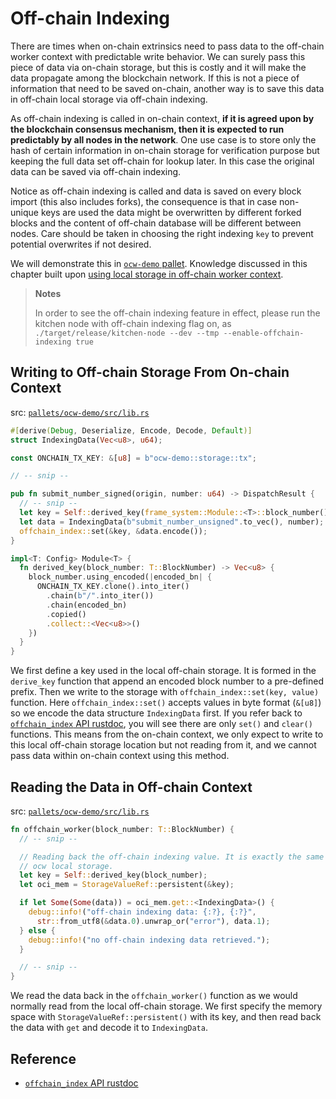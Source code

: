 # Off-chain Indexing

There are times when on-chain extrinsics need to pass data to the off-chain worker context with
predictable write behavior. We can surely pass this piece of data via on-chain storage, but this is
costly and it will make the data propagate among the blockchain network. If this is not a piece of
information that need to be saved on-chain, another way is to save this data in off-chain local
storage via off-chain indexing.

As off-chain indexing is called in on-chain context, **if it is agreed upon by the blockchain
consensus mechanism, then it is expected to run predictably by all nodes in the network**. One use case
is to store only the hash of certain information in on-chain storage for verification purpose but
keeping the full data set off-chain for lookup later. In this case the original data can be saved
via off-chain indexing.

Notice as off-chain indexing is called and data is saved on every block import (this also includes
forks), the consequence is that in case non-unique keys are used the data might be overwritten by different forked blocks and the content of off-chain database will be different between nodes.
Care should be taken in choosing the right indexing `key` to prevent potential overwrites if not
desired.

We will demonstrate this in [`ocw-demo` pallet](https://github.com/substrate-developer-hub/recipes/tree/master/pallets/ocw-demo/src/lib.rs).
Knowledge discussed in this chapter built upon [using local storage in off-chain worker context](./storage.md).

> **Notes**
>
> In order to see the off-chain indexing feature in effect, please run the kitchen node with
> off-chain indexing flag on, as `./target/release/kitchen-node --dev --tmp --enable-offchain-indexing true`

## Writing to Off-chain Storage From On-chain Context

src: [`pallets/ocw-demo/src/lib.rs`](https://github.com/substrate-developer-hub/recipes/tree/master/pallets/ocw-demo/src/lib.rs)

```rust
#[derive(Debug, Deserialize, Encode, Decode, Default)]
struct IndexingData(Vec<u8>, u64);

const ONCHAIN_TX_KEY: &[u8] = b"ocw-demo::storage::tx";

// -- snip --

pub fn submit_number_signed(origin, number: u64) -> DispatchResult {
  // -- snip --
  let key = Self::derived_key(frame_system::Module::<T>::block_number());
  let data = IndexingData(b"submit_number_unsigned".to_vec(), number);
  offchain_index::set(&key, &data.encode());
}

impl<T: Config> Module<T> {
  fn derived_key(block_number: T::BlockNumber) -> Vec<u8> {
    block_number.using_encoded(|encoded_bn| {
      ONCHAIN_TX_KEY.clone().into_iter()
        .chain(b"/".into_iter())
        .chain(encoded_bn)
        .copied()
        .collect::<Vec<u8>>()
    })
  }
}
```

We first define a key used in the local off-chain storage. It is formed in the `derive_key` function
that append an encoded block number to a pre-defined prefix. Then we write to the storage with
`offchain_index::set(key, value)` function. Here `offchain_index::set()` accepts values in byte
format (`&[u8]`) so we encode the data structure `IndexingData` first. If you refer back to
[`offchain_index` API rustdoc](https://substrate.dev/rustdocs/v3.0.0/sp_io/offchain_index/index.html),
you will see there are only `set()` and `clear()` functions. This means from the on-chain context,
we only expect to write to this local off-chain storage location but not reading from it, and we
cannot pass data within on-chain context using this method.

## Reading the Data in Off-chain Context

src: [`pallets/ocw-demo/src/lib.rs`](https://github.com/substrate-developer-hub/recipes/tree/master/pallets/ocw-demo/src/lib.rs)

```rust
fn offchain_worker(block_number: T::BlockNumber) {
  // -- snip --

  // Reading back the off-chain indexing value. It is exactly the same as reading from
  // ocw local storage.
  let key = Self::derived_key(block_number);
  let oci_mem = StorageValueRef::persistent(&key);

  if let Some(Some(data)) = oci_mem.get::<IndexingData>() {
    debug::info!("off-chain indexing data: {:?}, {:?}",
      str::from_utf8(&data.0).unwrap_or("error"), data.1);
  } else {
    debug::info!("no off-chain indexing data retrieved.");
  }

  // -- snip --
}
```

We read the data back in the `offchain_worker()` function as we would normally read from the
local off-chain storage. We first specify the memory space with `StorageValueRef::persistent()` with
its key, and then read back the data with `get` and decode it to `IndexingData`.

## Reference

- [`offchain_index` API rustdoc](https://substrate.dev/rustdocs/v3.0.0/sp_io/offchain_index/index.html)
